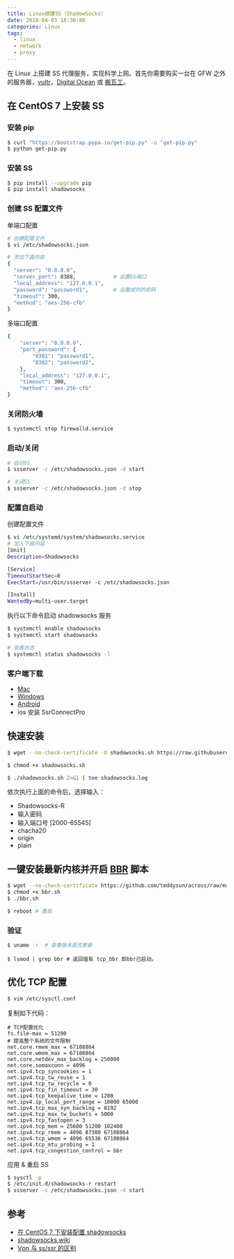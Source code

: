 ```yaml
---
title: Linux搭建SS（ShadowSocks）
date: 2018-04-03 18:30:00
categories: Linux
tags:
  - linux
  - network
  - proxy
---
```


在 Linux 上搭建 SS 代理服务，实现科学上网。首先你需要购买一台在 GFW 之外的服务器，[vultr](https://www.vultr.com)，[Digital Ocean](https://www.digitalocean.com) 或 [搬瓦工](http://banwagong.cn)。

## 在 CentOS 7 上安装 SS

### 安装 pip

```bash
$ curl "https://bootstrap.pypa.io/get-pip.py" -o "get-pip.py"
$ python get-pip.py
```

<!--more-->

### 安装 SS

```bash
$ pip install --upgrade pip
$ pip install shadowsocks
```

### 创建 SS 配置文件

单端口配置

```bash
# 创建配置文件
$ vi /etc/shadowsocks.json

# 添加下面内容
{
  "server": "0.0.0.0",
  "server_port": 8388,            # 设置SS端口
  "local_address": "127.0.0.1",
  "password": "password1",        # 设置成你的密码
  "timeout": 300,
  "method": "aes-256-cfb"
}
```

多端口配置

```bash
{
    "server": "0.0.0.0",
    "port_password": {
        "8381": "password1",
        "8382": "password2",
    },
    "local_address": "127.0.0.1",
    "timeout": 300,
    "method": "aes-256-cfb"
}
```

### 关闭防火墙

```bash
$ systemctl stop firewalld.service
```

### 启动/关闭

```bash
# 启动SS
$ ssserver -c /etc/shadowsocks.json -d start

# 关闭SS
$ ssserver -c /etc/shadowsocks.json -d stop
```

### 配置自启动

创建配置文件

```bash
$ vi /etc/systemd/system/shadowsocks.service
# 加入下面内容
[Unit]
Description=Shadowsocks

[Service]
TimeoutStartSec=0
ExecStart=/usr/bin/ssserver -c /etc/shadowsocks.json

[Install]
WantedBy=multi-user.target
```

执行以下命令启动 shadowsocks 服务

```bash
$ systemctl enable shadowsocks
$ systemctl start shadowsocks

# 查看状态
$ systemctl status shadowsocks -l
```

### 客户端下载

- [Mac](https://github.com/shadowsocks/ShadowsocksX-NG/releases/)
- [Windows](https://github.com/shadowsocks/shadowsocks-windows/releases)
- [Android](https://github.com/shadowsocks/shadowsocks-android/releases)
- ios 安装 SsrConnectPro

## 快速安装

```bash
$ wget --no-check-certificate -O shadowsocks.sh https://raw.githubusercontent.com/teddysun/shadowsocks_install/master/shadowsocks.sh

$ chmod +x shadowsocks.sh

$ ./shadowsocks.sh 2>&1 | tee shadowsocks.log
```

依次执行上面的命令后，选择输入：

- Shadowsocks-R
- 输入密码
- 输入端口号 [2000-65545]
- chacha20
- origin
- plain

## 一键安装最新内核并开启 [BBR](https://teddysun.com/489.html) 脚本

```bash
$ wget --no-check-certificate https://github.com/teddysun/across/raw/master/bbr.sh
$ chmod +x bbr.sh
$ ./bbr.sh
```

```bash
$ reboot # 重启
```

### 验证

```bash
$ uname -r  # 查看版本是否更新
```

```
$ lsmod | grep bbr # 返回值有 tcp_bbr 即bbr已启动。
```

## 优化 TCP 配置

```bash
$ vim /etc/sysctl.conf
```

复制如下代码：

```
# TCP配置优化
fs.file-max = 51200
# 提高整个系统的文件限制
net.core.rmem_max = 67108864
net.core.wmem_max = 67108864
net.core.netdev_max_backlog = 250000
net.core.somaxconn = 4096
net.ipv4.tcp_syncookies = 1
net.ipv4.tcp_tw_reuse = 1
net.ipv4.tcp_tw_recycle = 0
net.ipv4.tcp_fin_timeout = 30
net.ipv4.tcp_keepalive_time = 1200
net.ipv4.ip_local_port_range = 10000 65000
net.ipv4.tcp_max_syn_backlog = 8192
net.ipv4.tcp_max_tw_buckets = 5000
net.ipv4.tcp_fastopen = 3
net.ipv4.tcp_mem = 25600 51200 102400
net.ipv4.tcp_rmem = 4096 87380 67108864
net.ipv4.tcp_wmem = 4096 65536 67108864
net.ipv4.tcp_mtu_probing = 1
net.ipv4.tcp_congestion_control = bbr
```

应用 & 重启 SS

```bash
$ sysctl -p
$ /etc/init.d/shadowsocks-r restart
$ ssserver -c /etc/shadowsocks.json -d start
```

## 参考

- [在 CentOS 7 下安装配置 shadowsocks](http://morning.work/page/2015-12/install-shadowsocks-on-centos-7.html)
- [shadowsocks wiki](https://github.com/shadowsocks/shadowsocks/wiki)
- [Vpn 与 ss/ssr 的区别](https://blog.csdn.net/marvel__dead/article/details/78495583)
